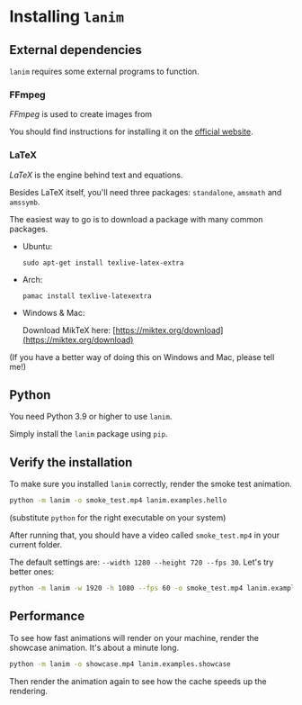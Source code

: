 # Installing `lanim`

## External dependencies

`lanim` requires some external programs to function.

### FFmpeg

_FFmpeg_ is used to create images from

You should find instructions for installing it on the [official website](https://www.ffmpeg.org/).

### LaTeX

_LaTeX_ is the engine behind text and equations.

Besides LaTeX itself, you'll need three packages: `standalone`, `amsmath` and `amssymb`.

The easiest way to go is to download a package with many common packages.

- Ubuntu:

    ```
    sudo apt-get install texlive-latex-extra
    ```

- Arch:

    ```
    pamac install texlive-latexextra
    ```

- Windows & Mac:

    Download MikTeX here: [https://miktex.org/download](https://miktex.org/download)

(If you have a better way of doing this on Windows and Mac, please tell me!)

## Python

You need Python 3.9 or higher to use `lanim`.

Simply install the `lanim` package using `pip`.


## Verify the installation

To make sure you installed `lanim` correctly, render the smoke test animation.

```bash
python -m lanim -o smoke_test.mp4 lanim.examples.hello
```
(substitute `python` for the right executable on your system)

After running that, you should have a video called `smoke_test.mp4` in your current folder.

The default settings are: `--width 1280 --height 720 --fps 30`. Let's try better ones:
```bash
python -m lanim -w 1920 -h 1080 --fps 60 -o smoke_test.mp4 lanim.examples.hello
```

## Performance

To see how fast animations will render on your machine, render the showcase animation.
It's about a minute long.
```bash
python -m lanim -o showcase.mp4 lanim.examples.showcase
```

Then render the animation again to see how the cache speeds up the rendering.
